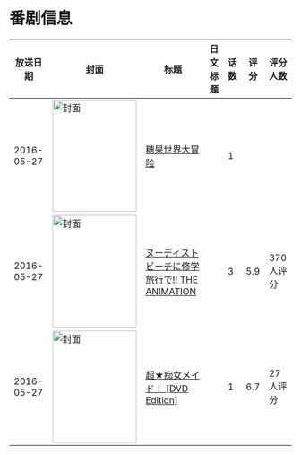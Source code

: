 # 番剧信息

|放送日期|封面|标题|日文标题|话数|评分|评分人数|
|---|---|---|---|---|---|---|
|2016-05-27|<img src="//lain.bgm.tv/pic/cover/c/9f/23/137518_EOstt.jpg" alt="封面" style="width:150px;height:200px;object-fit:cover;">|[糖果世界大冒险](https://bangumi.tv/subject/137518)||1|||
|2016-05-27|<img src="/img/no_icon_subject.png" alt="封面" style="width:150px;height:200px;object-fit:cover;">|[ヌーディストビーチに修学旅行で!! THE ANIMATION](https://bangumi.tv/subject/184023)||3|5.9|370人评分|
|2016-05-27|<img src="/img/no_icon_subject.png" alt="封面" style="width:150px;height:200px;object-fit:cover;">|[超★痴女メイド！ [DVD Edition]](https://bangumi.tv/subject/363037)||1|6.7|27人评分|
